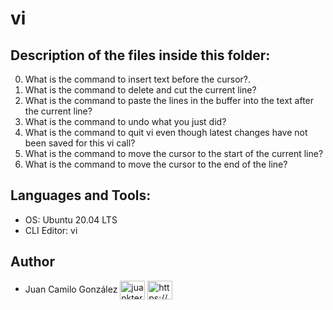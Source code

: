# vi

## Description of the files inside this folder:

0. What is the command to insert text before the cursor?.
1. What is the command to delete and cut the current line?
2. What is the command to paste the lines in the buffer into the text after the current line?
3. What is the command to undo what you just did?
4. What is the command to quit vi even though latest changes have not been saved for this vi call?
5. What is the command to move the cursor to the start of the current line?
6. What is the command to move the cursor to the end of the line?


## Languages and Tools:

- OS: Ubuntu 20.04 LTS
- CLI Editor: vi


## Author

- Juan Camilo González <a href="https://twitter.com/juankter" target="blank"><img align="center" src="https://raw.githubusercontent.com/rahuldkjain/github-profile-readme-generator/master/src/images/icons/Social/twitter.svg" alt="juankter" height="30" width="40" /></a>
<a href="https://bit.ly/2MBNR0t" target="blank"><img align="center" src="https://raw.githubusercontent.com/rahuldkjain/github-profile-readme-generator/master/src/images/icons/Social/linked-in-alt.svg" alt="https://bit.ly/2mbnr0t" height="30" width="40" /></a>
